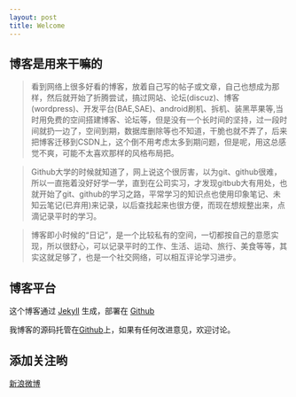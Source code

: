 ```yaml
---
layout: post
title: Welcome
---
```


## 博客是用来干嘛的

> 看到网络上很多好看的博客，放着自己写的帖子或文章，自己也想成为那样，然后就开始了折腾尝试，搞过网站、论坛(discuz)、博客(wordpress)、开发平台(BAE,SAE)、android刷机、拆机、装黑苹果等,当时用免费的空间搭建博客、论坛等，但是没有一个长时间的坚持，过一段时间就扔一边了，空间到期，数据库删除等也不知道，干脆也就不弄了，后来把博客迁移到CSDN上，这个倒不用考虑太多到期问题，但是呢，用这总感觉不爽，可能不太喜欢那样的风格布局把。

> Github大学的时候就知道了，网上说这个很厉害，以为git、github很难，所以一直拖着没好好学一学，直到在公司实习，才发现gitbub大有用处，也就开始了git、github的学习之路，平常学习的知识点也使用印象笔记、未知云笔记(已弃用)来记录，以后查找起来也很方便，而现在想规整出来，点滴记录平时的学习。

> 博客即小时候的“日记”，是一个比较私有的空间，一切都按自己的意愿实现，所以很舒心，可以记录平时的工作、生活、运动、旅行、美食等等，其实这就足够了，也是一个社交网络，可以相互评论学习进步。

## 博客平台

这个博客通过 [Jekyll](http://jekyllrb.com/) 生成，部署在 [Github](https://pages.github.com)

我博客的源码托管在[Github](https://github.com/whiskeyfei)上，如果有任何改进意见，欢迎讨论。

## 添加关注哟

[新浪微博](http://weibo.com/u/2395897511)<br/>